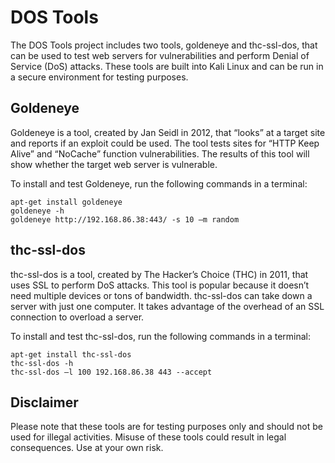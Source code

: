 # DOS Tools

The DOS Tools project includes two tools, goldeneye and thc-ssl-dos, that can be used to test web servers for vulnerabilities and perform Denial of Service (DoS) attacks. These tools are built into Kali Linux and can be run in a secure environment for testing purposes.

## Goldeneye

Goldeneye is a tool, created by Jan Seidl in 2012, that “looks” at a target site and reports if an exploit could be used. The tool tests sites for “HTTP Keep Alive” and “NoCache” function vulnerabilities. The results of this tool will show whether the target web server is vulnerable.

To install and test Goldeneye, run the following commands in a terminal:

```
apt-get install goldeneye
goldeneye -h
goldeneye http://192.168.86.38:443/ -s 10 –m random
```

## thc-ssl-dos

thc-ssl-dos is a tool, created by The Hacker’s Choice (THC) in 2011, that uses SSL to perform DoS attacks. This tool is popular because it doesn’t need multiple devices or tons of bandwidth. thc-ssl-dos can take down a server with just one computer. It takes advantage of the overhead of an SSL connection to overload a server.

To install and test thc-ssl-dos, run the following commands in a terminal:

```
apt-get install thc-ssl-dos
thc-ssl-dos -h
thc-ssl-dos –l 100 192.168.86.38 443 --accept
```

## Disclaimer

Please note that these tools are for testing purposes only and should not be used for illegal activities. Misuse of these tools could result in legal consequences. Use at your own risk.
